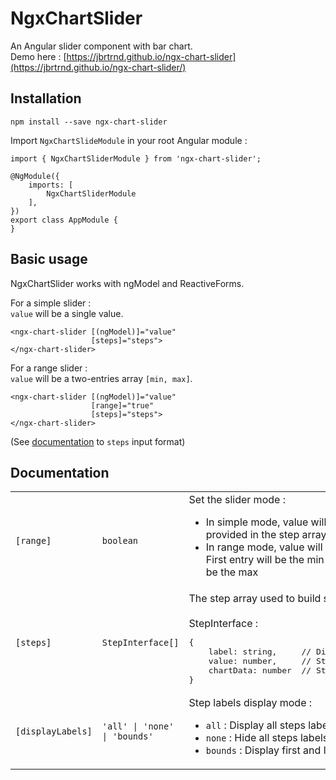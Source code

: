 # NgxChartSlider

An Angular slider component with bar chart.
<br />
Demo here : [https://jbrtrnd.github.io/ngx-chart-slider](https://jbrtrnd.github.io/ngx-chart-slider/)


## Installation

`npm install --save ngx-chart-slider`

Import `NgxChartSlideModule` in your root Angular module :

```
import { NgxChartSliderModule } from 'ngx-chart-slider';

@NgModule({
    imports: [
        NgxChartSliderModule
    ],
})
export class AppModule {
}
```

## Basic usage

NgxChartSlider works with ngModel and ReactiveForms.

For a simple slider :
<br />
``value`` will be a single value.
```
<ngx-chart-slider [(ngModel)]="value"
                  [steps]="steps">
</ngx-chart-slider>
```

For a range slider :
<br />
``value`` will be a two-entries array `[min, max]`.
```
<ngx-chart-slider [(ngModel)]="value"
                  [range]="true"
                  [steps]="steps">
</ngx-chart-slider>
```

(See [documentation](#Documentation) to `steps` input format)

## Documentation

<table>
    <tbody>
        <tr>
            <td><code>[range]</code></td>
            <td><code>boolean</code></td>
            <td>
                Set the slider mode :
                <br />
                <ul>
                    <li>In simple mode, value will be the one you provided in the step array</li>
                    <li>In range mode, value will be a 2-entries array. First entry will be the min value, second entry will be the max</li>
                </ul>
            </td>
        </tr>  
        <tr>
            <td><code>[steps]</code></td>
            <td><code>StepInterface[]</code></td>
            <td>
                The step array used to build slider.
                <br />
                <br />
                StepInterface :
                <br />
                <pre>
{
    label: string,     // Displayed label
    value: number,     // Step value
    chartData: number  // Step data used to draw bar
}
</pre>
            </td>
        </tr>
        <tr>
            <td><code>[displayLabels]</code></td>
            <td><code>'all' | 'none' | 'bounds'</code></td>
            <td>
                Step labels display mode :
                <br />
                <ul>
                    <li><code>all</code> : Display all steps labels</li>
                    <li><code>none</code> : Hide all steps labels</li>
                    <li><code>bounds</code> : Display first and last steps labels</li>
                </ul>
            </td>
        </tr>       
    </tbody>
</table>
